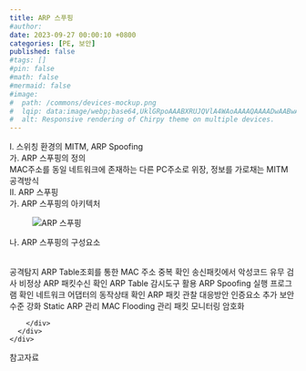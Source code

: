 ```yaml
---
title: ARP 스푸핑
#author: 
date: 2023-09-27 00:00:10 +0800
categories: [PE, 보안]
published: false
#tags: []
#pin: false
#math: false
#mermaid: false
#image:
#  path: /commons/devices-mockup.png
#  lqip: data:image/webp;base64,UklGRpoAAABXRUJQVlA4WAoAAAAQAAAADwAABwAAQUxQSDIAAAARL0AmbZurmr57yyIiqE8oiG0bejIYEQTgqiDA9vqnsUSI6H+oAERp2HZ65qP/VIAWAFZQOCBCAAAA8AEAnQEqEAAIAAVAfCWkAALp8sF8rgRgAP7o9FDvMCkMde9PK7euH5M1m6VWoDXf2FkP3BqV0ZYbO6NA/VFIAAAA
#  alt: Responsive rendering of Chirpy theme on multiple devices.
---
```


<div class="post-wrap">
  <div class="para">
    <div class="para-title">
      I. 스위칭 환경의 MITM, ARP Spoofing
    </div>
    <div class="para-cntnt">
      <div class="para">
        <div class="para-title">
          가. ARP 스푸핑의 정의
        </div>
        <div class="para-cntnt">
            MAC주소를 동일 네트워크에 존재하는 다른 PC주소로 위장, 정보를 가로채는 MITM 공격방식
        </div>
      </div>
    </div>
  </div>
  
  <div class="para">
    <div class="para-title">
      II. ARP 스푸핑
    </div>
    <div class="para-cntnt">
      <div class="para">
        <div class="para-title">
          가. ARP 스푸핑의 아키텍처
        </div>
        <div class="para-cntnt">
          <figure class="post-figure">
            <img src="/assets/img/posts/ARP-스푸핑.png" alt="ARP 스푸핑">
<!--            <figcaption>Source: Unveiling the Metaverse: Exploring Emerging Trends, Multifaceted Perspectives, and Future Challenges</figcaption>-->
          </figure>
        </div>
      </div>
      <div class="para">
        <div class="para-title">
          나. ARP 스푸핑의 구성요소
        </div>
        <div class="para-cntnt">
          <table class="post-table">
          </table>
          공격탐지
  ARP Table조회를 통한 MAC 주소 중복 확인
  송신패킷에서 악성코드 유무 검사
  비정상 ARP 패킷수신 확인
  ARP Table 감시도구 활용
  ARP Spoofing 실행 프로그램 확인
  네트워크 어댑터의 동작상태 확인
  ARP 패킷 관찰
대응방안
  인증요소 추가
  보안수준 강화
  Static ARP 관리
  MAC Flooding 관리
  패킷 모니터링
  암호화

        </div>
      </div>
    </div>
  </div>

  <div class="refr-wrap">
    <div class="refr-title">
        참고자료
    </div>
    <ol class="refr-list">
    <!--    <li>(나현식, 최대선) <a target="_blank" href="https://scienceon.kisti.re.kr/commons/util/originalView.do?cn=JAKO202225948430499&oCn=JAKO202225948430499&dbt=JAKO&journal=NJOU00291864">메타버스 보안 위협 요소 및 대응 방안 검토</a></li>-->
    <!--    <li>(M. Uddin, S. Manickam, H. Ullah, M. Obaidat and A. Dandoush) <a target="_blank" href="https://ieeexplore.ieee.org/abstract/document/10138386">Unveiling the Metaverse: Exploring Emerging Trends, Multifaceted Perspectives, and Future Challenges</a></li>-->
    </ol>
  </div>
</div>
